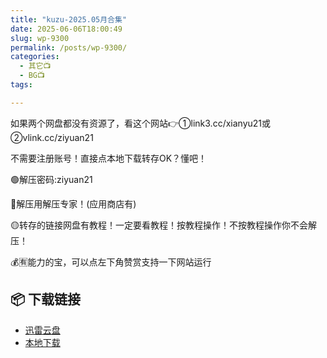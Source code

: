 ```yaml
---
title: "kuzu-2025.05月合集"
date: 2025-06-06T18:00:49
slug: wp-9300
permalink: /posts/wp-9300/
categories:
  - 其它📺
  - BG📺
tags:

---
```


如果两个网盘都没有资源了，看这个网站👉①link3.cc/xianyu21或②vlink.cc/ziyuan21

不需要注册账号！直接点本地下载转存OK？懂吧！

🟢解压密码:ziyuan21

🔵解压用解压专家！(应用商店有)

🟡转存的链接网盘有教程！一定要看教程！按教程操作！不按教程操作你不会解压！

💰🈶能力的宝，可以点左下角赞赏支持一下网站运行

## 📦 下载链接
- [迅雷云盘](https://blziyuan21.com/pay-download/9300?key=a4c0730f64&down_id=0)
- [本地下载](https://blziyuan21.com/pay-download/9300?key=a4c0730f64&down_id=1)

